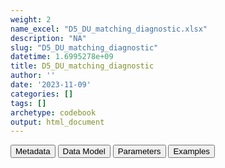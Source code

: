 ```yaml
---
weight: 2
name_excel: "D5_DU_matching_diagnostic.xlsx"
description: "NA"
slug: "D5_DU_matching_diagnostic"
datetime: 1.6995278e+09
title: D5_DU_matching_diagnostic
author: ''
date: '2023-11-09'
categories: []
tags: []
archetype: codebook
output: html_document
---
```


<div class="tab">
<button class="tablinks" onclick="openCity(event, &#39;Metadata&#39;)" id="defaultOpen">Metadata</button>
<button class="tablinks" onclick="openCity(event, &#39;Data Model&#39;)">Data Model</button>
<button class="tablinks" onclick="openCity(event, &#39;Parameters&#39;)">Parameters</button>
<button class="tablinks" onclick="openCity(event, &#39;Examples&#39;)">Examples</button>
</div>
<div class="tabcontent"></div>
